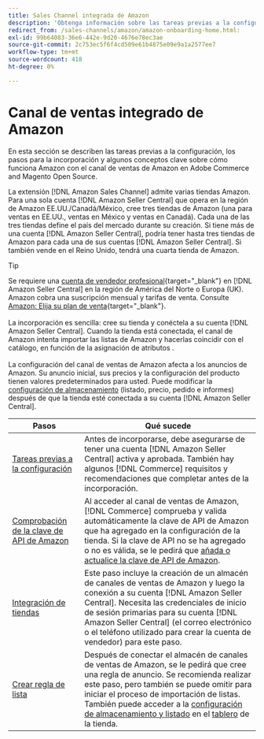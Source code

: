 ```yaml
---
title: Sales Channel integrada de Amazon
description: 'Obtenga información sobre las tareas previas a la configuración, los pasos de incorporación y cómo funciona Amazon con la Sales Channel de Amazon en Adobe Commerce and Magento Open Source.'
redirect_from: /sales-channels/amazon/amazon-onboarding-home.html: 
exl-id: 99b64083-36e6-442e-9d20-4676e78ec3ae
source-git-commit: 2c753ec5f6f4cd509e61b4875e09e9a1a2577ee7
workflow-type: tm+mt
source-wordcount: 418
ht-degree: 0%

---
```


# Canal de ventas integrado de Amazon

En esta sección se describen las tareas previas a la configuración, los pasos para la incorporación y algunos conceptos clave sobre cómo funciona Amazon con el canal de ventas de Amazon en Adobe Commerce and Magento Open Source.

La extensión [!DNL Amazon Sales Channel] admite varias tiendas Amazon. Para una sola cuenta [!DNL Amazon Seller Central] que opera en la región de Amazon EE.UU./Canadá/México, cree tres tiendas de Amazon (una para ventas en EE.UU., ventas en México y ventas en Canadá). Cada una de las tres tiendas define el país del mercado durante su creación. Si tiene más de una cuenta [!DNL Amazon Seller Central], podría tener hasta tres tiendas de Amazon para cada una de sus cuentas [!DNL Amazon Seller Central]. Si también vende en el Reino Unido, tendrá una cuarta tienda de Amazon.

>[!TIP]
>
>Se requiere una [cuenta de vendedor profesional](https://sell.amazon.com/){target=&quot;_blank&quot;} en [!DNL Amazon Seller Central] en la región de América del Norte o Europa (UK). Amazon cobra una suscripción mensual y tarifas de venta. Consulte [Amazon: Elija su plan de venta](https://sell.amazon.com/pricing.html){target=&quot;_blank&quot;}.<br><br>
>La incorporación es sencilla: cree su tienda y conéctela a su cuenta [!DNL Amazon Seller Central].
>Cuando la tienda está conectada, el canal de Amazon intenta importar las listas de Amazon y hacerlas coincidir con el catálogo, en función de la asignación de atributos [](./attributes-view.md).<br><br>
>La configuración del canal de ventas de Amazon afecta a los anuncios de Amazon. Su anuncio inicial, sus precios y la configuración del producto tienen valores predeterminados para usted. Puede modificar la [configuración de almacenamiento](./ob-store-review.md) (listado, precio, pedido e informes) después de que la tienda esté conectada a su cuenta [!DNL Amazon Seller Central].

| Pasos | Qué sucede |
|--- |--- |
| [Tareas previas a la configuración](./amazon-pre-setup-tasks.md) | Antes de incorporarse, debe asegurarse de tener una cuenta [!DNL Amazon Seller Central] activa y aprobada. También hay algunos [!DNL Commerce] requisitos y recomendaciones que completar antes de la incorporación. |
| [Comprobación de la clave de API de Amazon](./amazon-verify-api-key.md) | Al acceder al canal de ventas de Amazon, [!DNL Commerce] comprueba y valida automáticamente la clave de API de Amazon que ha agregado en la configuración de la tienda. Si la clave de API no se ha agregado o no es válida, se le pedirá que [añada o actualice la clave de API de Amazon](./amazon-verify-api-key.md). |
| [Integración de tiendas](./store-integration.md) | Este paso incluye la creación de un almacén de canales de ventas de Amazon y luego la conexión a su cuenta [!DNL Amazon Seller Central]. Necesita las credenciales de inicio de sesión primarias para su cuenta [!DNL Amazon Seller Central] (el correo electrónico o el teléfono utilizado para crear la cuenta de vendedor) para este paso. |
| [Crear regla de lista](./ob-create-listing-rule.md) | Después de conectar el almacén de canales de ventas de Amazon, se le pedirá que cree una regla de anuncio. Se recomienda realizar este paso, pero también se puede omitir para iniciar el proceso de importación de listas. También puede acceder a la [configuración de almacenamiento y listado](./ob-store-review.md) en el [tablero](./amazon-store-dashboard.md) de la tienda. |
